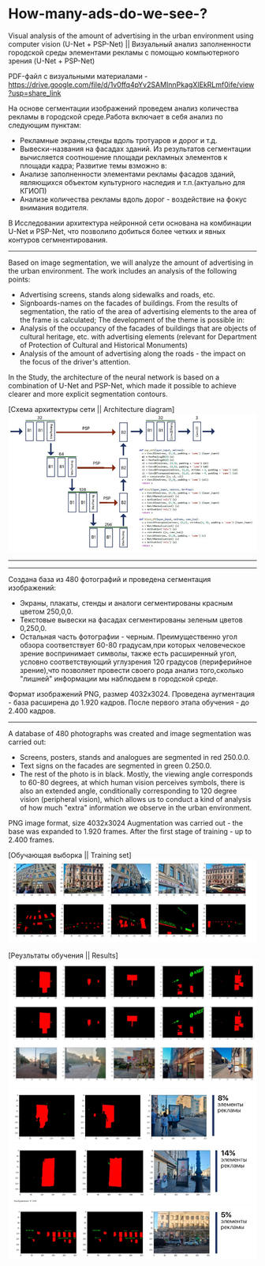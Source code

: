 # How-many-ads-do-we-see-?
Visual analysis of the amount of advertising in the urban environment using computer vision (U-Net + PSP-Net) || Визуальный анализ заполненности городской среды элементами рекламы с помощью компьютерного зрения (U-Net + PSP-Net)

PDF-файл с визуальными материалами - https://drive.google.com/file/d/1v0ffq4pYv2SAMInnPkagXIEkRLmf0ife/view?usp=share_link



На основе сегментации изображений проведем анализ количества рекламы в городской среде.Работа включает в себя анализ по следующим пунктам:
- Рекламные экраны,стенды вдоль тротуаров и дорог и т.д.
- Вывески-названия на фасадах зданий.
Из результатов сегментации вычисляется соотношение площади рекламных элементов к площади кадра; Развитие темы взможно в:
- Анализе заполненности элементами рекламы фасадов зданий, являющихся объектом культурного наследия и т.п.(актуально для КГИОП)
- Анализе количества рекламы вдоль дорог - воздействие на фокус внимания водителя.

В Исследовании архитектура нейронной сети основана на комбинации U-Net и PSP-Net, что позволило добиться более четких и явных контуров сегмнентирования.
_______________________________________________________________________________________________________________________________________________________________________

Based on image segmentation, we will analyze the amount of advertising in the urban environment. The work includes an analysis of the following points:
- Advertising screens, stands along sidewalks and roads, etc.
- Signboards-names on the facades of buildings.
From the results of segmentation, the ratio of the area of advertising elements to the area of the frame is calculated; The development of the theme is possible in:
- Analysis of the occupancy of the facades of buildings that are objects of cultural heritage, etc. with advertising elements (relevant for Department of Protection of Cultural and Historical Monuments)
- Analysis of the amount of advertising along the roads - the impact on the focus of the driver's attention.

In the Study, the architecture of the neural network is based on a combination of U-Net and PSP-Net, which made it possible to achieve clearer and more explicit segmentation contours.

[Схема архитектуры сети || Architecture diagram]
![Схема архитектуры сети || Architecture diagram](https://github.com/AlinaPlakho/How-many-ads-do-we-see/blob/main/Architecture%20diagram.jpg)
_______________________________________________________________________________________________________________________________________________________________________
_______________________________________________________________________________________________________________________________________________________________________

Создана база из 480 фотографий и проведена сегментация изображений:
- Экраны, плакаты, стенды и аналоги сегментированы красным цветом 250,0,0. 
- Текстовые вывески на фасадах сегментированы зеленым цветов 0,250,0.
- Остальная часть фотографии - черным.
Преимущественно угол обзора соответствует 60-80 градусам,при которых человеческое зрение воспринимает символы, также есть расширенный угол, условно соответствующий
углузрения 120 градусов (периферийное зрение),что позволяет провести своего рода анализ того,сколько "лишней" информации мы наблюдаем в городской среде.

Формат изображений PNG, размер 4032х3024.
Проведена аугментация - база расширена до 1.920 кадров. После первого этапа обучения - до 2.400 кадров.
_______________________________________________________________________________________________________________________________________________________________________

A database of 480 photographs was created and image segmentation was carried out:
- Screens, posters, stands and analogues are segmented in red 250.0.0.
- Text signs on the facades are segmented in green 0.250.0.
- The rest of the photo is in black.
Mostly, the viewing angle corresponds to 60-80 degrees, at which human vision perceives symbols, there is also an extended angle, conditionally corresponding to
120 degree vision (peripheral vision), which allows us to conduct a kind of analysis of how much "extra" information we observe in the urban environment.

PNG image format, size 4032x3024
Augmentation was carried out - the base was expanded to 1.920 frames. After the first stage of training - up to 2.400 frames.

[Обучающая выборка || Training set]
![Обучающая выборка || Training set](https://github.com/AlinaPlakho/How-many-ads-do-we-see/blob/main/Training%20set.jpg)

[Реузльтаты обучения || Results]
![Реузльтаты обучения || Results](https://github.com/AlinaPlakho/How-many-ads-do-we-see/blob/main/Results_2.jpg)
![Сколько рекламы? (1) || How many ads do we see? (1)](https://github.com/AlinaPlakho/How-many-ads-do-we-see/blob/main/Result_1.jpg)
![Сколько рекламы? (2) || How many ads do we see? (2)](https://github.com/AlinaPlakho/How-many-ads-do-we-see/blob/main/Result_2.jpg)
![Сколько рекламы? (3) || How many ads do we see? (3)](https://github.com/AlinaPlakho/How-many-ads-do-we-see/blob/main/Result_3.jpg)
